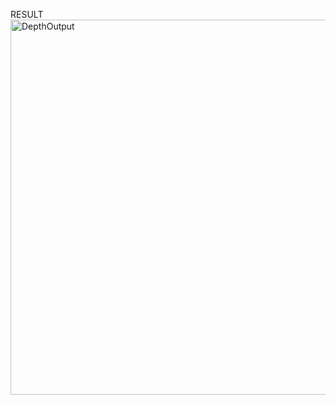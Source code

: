 RESULT
<img width="800" height="600" alt="DepthOutput" src="https://github.com/user-attachments/assets/1bc4db6a-6db3-470c-b81c-ea19b2fab758" />
